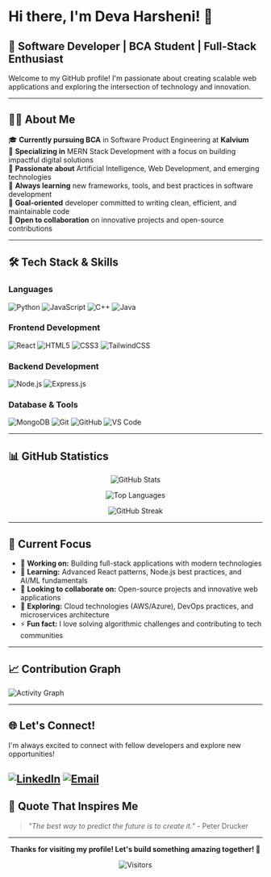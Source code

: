 # Hi there, I'm Deva Harsheni! 👋

## 🚀 Software Developer | BCA Student | Full-Stack Enthusiast

Welcome to my GitHub profile! I'm passionate about creating scalable web applications and exploring the intersection of technology and innovation.

---

## 👨‍💻 About Me

🎓 **Currently pursuing BCA** in Software Product Engineering at **Kalvium**  
💼 **Specializing in** MERN Stack Development with a focus on building impactful digital solutions  
🤖 **Passionate about** Artificial Intelligence, Web Development, and emerging technologies  
🌱 **Always learning** new frameworks, tools, and best practices in software development  
🎯 **Goal-oriented** developer committed to writing clean, efficient, and maintainable code  
🤝 **Open to collaboration** on innovative projects and open-source contributions

---

## 🛠️ Tech Stack & Skills

### **Languages**
![Python](https://img.shields.io/badge/Python-3776AB?style=for-the-badge&logo=python&logoColor=white)
![JavaScript](https://img.shields.io/badge/JavaScript-F7DF1E?style=for-the-badge&logo=javascript&logoColor=black)
![C++](https://img.shields.io/badge/C++-00599C?style=for-the-badge&logo=cplusplus&logoColor=white)
![Java](https://img.shields.io/badge/Java-007396?style=for-the-badge&logo=openjdk&logoColor=white)

### **Frontend Development**
![React](https://img.shields.io/badge/React-20232A?style=for-the-badge&logo=react&logoColor=61DAFB)
![HTML5](https://img.shields.io/badge/HTML5-E34F26?style=for-the-badge&logo=html5&logoColor=white)
![CSS3](https://img.shields.io/badge/CSS3-1572B6?style=for-the-badge&logo=css3&logoColor=white)
![TailwindCSS](https://img.shields.io/badge/Tailwind_CSS-06B6D4?style=for-the-badge&logo=tailwindcss&logoColor=white)

### **Backend Development**
![Node.js](https://img.shields.io/badge/Node.js-339933?style=for-the-badge&logo=nodedotjs&logoColor=white)
![Express.js](https://img.shields.io/badge/Express.js-000000?style=for-the-badge&logo=express&logoColor=white)

### **Database & Tools**
![MongoDB](https://img.shields.io/badge/MongoDB-4EA94B?style=for-the-badge&logo=mongodb&logoColor=white)
![Git](https://img.shields.io/badge/Git-F05032?style=for-the-badge&logo=git&logoColor=white)
![GitHub](https://img.shields.io/badge/GitHub-181717?style=for-the-badge&logo=github&logoColor=white)
![VS Code](https://img.shields.io/badge/VS_Code-007ACC?style=for-the-badge&logo=visualstudiocode&logoColor=white)

---

## 📊 GitHub Statistics

<div align="center">

![GitHub Stats](https://github-readme-stats.vercel.app/api?username=Harsheni10160&show_icons=true&theme=radical&hide_border=true&count_private=true)

![Top Languages](https://github-readme-stats.vercel.app/api/top-langs/?username=Harsheni10160&layout=compact&theme=radical&hide_border=true)

![GitHub Streak](https://github-readme-streak-stats.herokuapp.com/?user=Harsheni10160&theme=radical&hide_border=true)

</div>

---

## 🎯 Current Focus

- 🔭 **Working on:** Building full-stack applications with modern technologies
- 🌱 **Learning:** Advanced React patterns, Node.js best practices, and AI/ML fundamentals
- 👯 **Looking to collaborate on:** Open-source projects and innovative web applications
- 🤔 **Exploring:** Cloud technologies (AWS/Azure), DevOps practices, and microservices architecture
- ⚡ **Fun fact:** I love solving algorithmic challenges and contributing to tech communities

---

<!-- ## 🏆 Featured Projects

### 🌟 [Project Name 1](https://github.com/your-username/project-1)
**Full-Stack MERN Application** - A comprehensive web application demonstrating CRUD operations, authentication, and responsive design.
- **Tech Stack:** React, Node.js, Express, MongoDB, TailwindCSS
- **Features:** User authentication, real-time updates, responsive UI
- **Live Demo:** [View Live](https://your-project-demo.com)

### 🌟 [Project Name 2](https://github.com/your-username/project-2)
**Frontend Showcase** - Modern, interactive web application with advanced UI/UX patterns.
- **Tech Stack:** React, JavaScript, CSS3, API Integration
- **Features:** Dynamic content, animations, mobile-first design
- **Live Demo:** [View Live](https://your-project-demo.com)

### 🌟 [Project Name 3](https://github.com/your-username/project-3)
**Backend API Service** - RESTful API with robust authentication and data management.
- **Tech Stack:** Node.js, Express, MongoDB, JWT
- **Features:** Authentication, CRUD operations, error handling
- **Documentation:** Complete API documentation included

--- -->

## 📈 Contribution Graph

![Activity Graph](https://github-readme-activity-graph.vercel.app/graph?username=Harsheni10160&theme=react-dark&hide_border=true&area=true)

---

## 🌐 Let's Connect!

I'm always excited to connect with fellow developers and explore new opportunities!

[![LinkedIn](https://img.shields.io/badge/LinkedIn-0077B5?style=for-the-badge&logo=linkedin&logoColor=white)](https://linkedin.com/in/deva-harsheni-singaravel-560a91356) 
  [![Email](https://img.shields.io/badge/Email-EA4335?style=for-the-badge&logo=gmail&logoColor=white)](mailto:devaharsheni2006@gmail.com)
---

## 💭 Quote That Inspires Me

> *"The best way to predict the future is to create it."* - Peter Drucker

---

<div align="center">

**Thanks for visiting my profile! Let's build something amazing together! 🚀**

![Visitors](https://visitor-badge.laobi.icu/badge?page_id=your-username.Harsheni10160)

</div>